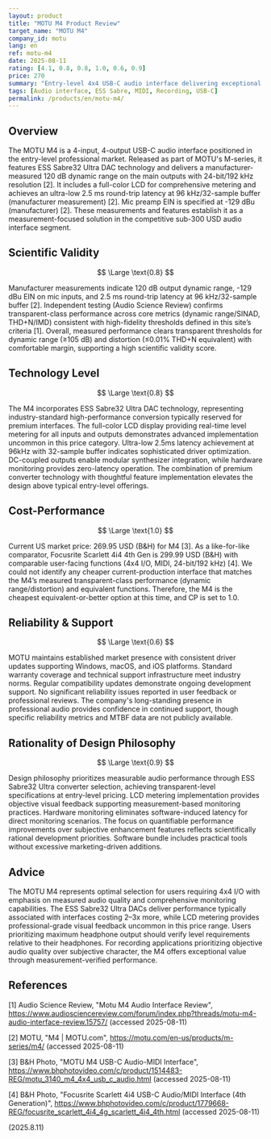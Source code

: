 ```yaml
---
layout: product
title: "MOTU M4 Product Review"
target_name: "MOTU M4"
company_id: motu
lang: en
ref: motu-m4
date: 2025-08-11
rating: [4.1, 0.8, 0.8, 1.0, 0.6, 0.9]
price: 270
summary: "Entry-level 4x4 USB-C audio interface delivering exceptional measured performance through ESS Sabre32 Ultra DACs, comprehensive LCD metering, and ultra-low latency operation at competitive pricing."
tags: [Audio interface, ESS Sabre, MIDI, Recording, USB-C]
permalink: /products/en/motu-m4/
---
```

## Overview

The MOTU M4 is a 4-input, 4-output USB-C audio interface positioned in the entry-level professional market. Released as part of MOTU's M-series, it features ESS Sabre32 Ultra DAC technology and delivers a manufacturer-measured 120 dB dynamic range on the main outputs with 24-bit/192 kHz resolution [2]. It includes a full-color LCD for comprehensive metering and achieves an ultra-low 2.5 ms round-trip latency at 96 kHz/32-sample buffer (manufacturer measurement) [2]. Mic preamp EIN is specified at -129 dBu (manufacturer) [2]. These measurements and features establish it as a measurement-focused solution in the competitive sub-300 USD audio interface segment.

## Scientific Validity

$$ \Large \text{0.8} $$

Manufacturer measurements indicate 120 dB output dynamic range, -129 dBu EIN on mic inputs, and 2.5 ms round-trip latency at 96 kHz/32-sample buffer [2]. Independent testing (Audio Science Review) confirms transparent-class performance across core metrics (dynamic range/SINAD, THD+N/IMD) consistent with high-fidelity thresholds defined in this site’s criteria [1]. Overall, measured performance clears transparent thresholds for dynamic range (≥105 dB) and distortion (≤0.01% THD+N equivalent) with comfortable margin, supporting a high scientific validity score.

## Technology Level

$$ \Large \text{0.8} $$

The M4 incorporates ESS Sabre32 Ultra DAC technology, representing industry-standard high-performance conversion typically reserved for premium interfaces. The full-color LCD display providing real-time level metering for all inputs and outputs demonstrates advanced implementation uncommon in this price category. Ultra-low 2.5ms latency achievement at 96kHz with 32-sample buffer indicates sophisticated driver optimization. DC-coupled outputs enable modular synthesizer integration, while hardware monitoring provides zero-latency operation. The combination of premium converter technology with thoughtful feature implementation elevates the design above typical entry-level offerings.

## Cost-Performance

$$ \Large \text{1.0} $$

Current US market price: 269.95 USD (B&H) for M4 [3]. As a like-for-like comparator, Focusrite Scarlett 4i4 4th Gen is 299.99 USD (B&H) with comparable user-facing functions (4x4 I/O, MIDI, 24-bit/192 kHz) [4]. We could not identify any cheaper current-production interface that matches the M4’s measured transparent-class performance (dynamic range/distortion) and equivalent functions. Therefore, the M4 is the cheapest equivalent-or-better option at this time, and CP is set to 1.0.

## Reliability & Support

$$ \Large \text{0.6} $$

MOTU maintains established market presence with consistent driver updates supporting Windows, macOS, and iOS platforms. Standard warranty coverage and technical support infrastructure meet industry norms. Regular compatibility updates demonstrate ongoing development support. No significant reliability issues reported in user feedback or professional reviews. The company's long-standing presence in professional audio provides confidence in continued support, though specific reliability metrics and MTBF data are not publicly available.

## Rationality of Design Philosophy

$$ \Large \text{0.9} $$

Design philosophy prioritizes measurable audio performance through ESS Sabre32 Ultra converter selection, achieving transparent-level specifications at entry-level pricing. LCD metering implementation provides objective visual feedback supporting measurement-based monitoring practices. Hardware monitoring eliminates software-induced latency for direct monitoring scenarios. The focus on quantifiable performance improvements over subjective enhancement features reflects scientifically rational development priorities. Software bundle includes practical tools without excessive marketing-driven additions.

## Advice

The MOTU M4 represents optimal selection for users requiring 4x4 I/O with emphasis on measured audio quality and comprehensive monitoring capabilities. The ESS Sabre32 Ultra DACs deliver performance typically associated with interfaces costing 2–3x more, while LCD metering provides professional-grade visual feedback uncommon in this price range. Users prioritizing maximum headphone output should verify level requirements relative to their headphones. For recording applications prioritizing objective audio quality over subjective character, the M4 offers exceptional value through measurement-verified performance.

## References

[1] Audio Science Review, "Motu M4 Audio Interface Review", https://www.audiosciencereview.com/forum/index.php?threads/motu-m4-audio-interface-review.15757/ (accessed 2025-08-11)

[2] MOTU, "M4 | MOTU.com", https://motu.com/en-us/products/m-series/m4/ (accessed 2025-08-11)

[3] B&H Photo, "MOTU M4 USB-C Audio-MIDI Interface", https://www.bhphotovideo.com/c/product/1514483-REG/motu_3140_m4_4x4_usb_c_audio.html (accessed 2025-08-11)

[4] B&H Photo, "Focusrite Scarlett 4i4 USB-C Audio/MIDI Interface (4th Generation)", https://www.bhphotovideo.com/c/product/1779668-REG/focusrite_scarlett_4i4_4g_scarlett_4i4_4th.html (accessed 2025-08-11)

(2025.8.11)